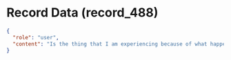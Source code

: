 # Record Data (record_488)

```json
{
  "role": "user",
  "content": "Is the thing that I am experiencing because of what happened at work recently or because of what happened in my life? "
}
```
